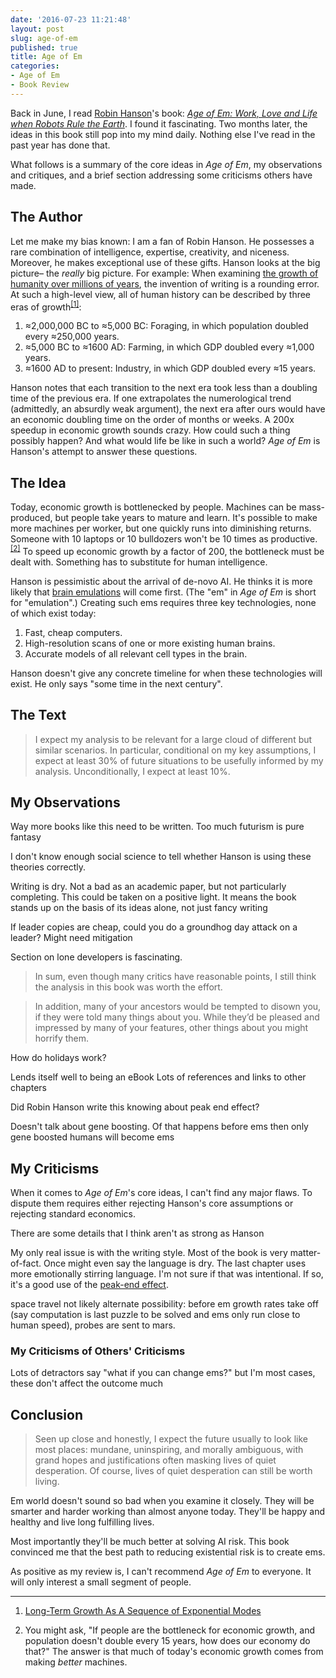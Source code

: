 ```yaml
---
date: '2016-07-23 11:21:48'
layout: post
slug: age-of-em
published: true
title: Age of Em
categories:
- Age of Em
- Book Review
---
```


Back in June, I read [Robin Hanson](http://mason.gmu.edu/~rhanson/)'s book: [*Age of Em: Work, Love and Life when Robots Rule the Earth*](http://ageofem.com/). I found it fascinating. Two months later, the ideas in this book still pop into my mind daily. Nothing else I've read in the past year has done that.

What follows is a summary of the core ideas in *Age of Em*, my observations and critiques, and a brief section addressing some criticisms others have made.


## The Author

Let me make my bias known: I am a fan of Robin Hanson. He possesses a rare combination of intelligence, expertise, creativity, and niceness. Moreover, he makes exceptional use of these gifts. Hanson looks at the big picture– the *really* big picture. For example: When examining [the growth of humanity over millions of years](http://www.overcomingbias.com/2009/05/the-growth-groove-game.html), the invention of writing is a rounding error. At such a high-level view, all of human history can be described by three eras of growth<sup>[\[1\]](#ref_1)</sup>:

1. ≈2,000,000 BC to ≈5,000 BC: Foraging, in which population doubled every ≈250,000 years.
2. ≈5,000 BC to ≈1600 AD: Farming, in which GDP doubled every ≈1,000 years.
3. ≈1600 AD to present: Industry, in which GDP doubled every ≈15 years.

Hanson notes that each transition to the next era took less than a doubling time of the previous era. If one extrapolates the numerological trend (admittedly, an absurdly weak argument), the next era after ours would have an economic doubling time on the order of months or weeks. A 200x speedup in economic growth sounds crazy. How could such a thing possibly happen? And what would life be like in such a world? *Age of Em* is Hanson's attempt to answer these questions.


## The Idea

Today, economic growth is bottlenecked by people. Machines can be mass-produced, but people take years to mature and learn. It's possible to make more machines per worker, but one quickly runs into diminishing returns. Someone with 10 laptops or 10 bulldozers won't be 10 times as productive.<sup>[\[2\]](#ref_1)</sup> To speed up economic growth by a factor of 200, the bottleneck must be dealt with. Something has to substitute for human intelligence.

Hanson is pessimistic about the arrival of de-novo AI. He thinks it is more likely that [brain emulations](https://en.wikipedia.org/wiki/Mind_uploading) will come first. (The "em" in *Age of Em* is short for "emulation".) Creating such ems requires three key technologies, none of which exist today:

1. Fast, cheap computers.
2. High-resolution scans of one or more existing human brains.
3. Accurate models of all relevant cell types in the brain.

Hanson doesn't give any concrete timeline for when these technologies will exist. He only says "some time in the next century". 


## The Text

> I expect my analysis to be relevant for a large cloud of different but similar scenarios. In particular, conditional on my key assumptions, I expect at least 30% of future situations to be usefully informed by my analysis. Unconditionally, I expect at least 10%.



## My Observations

Way more books like this need to be written. Too much futurism is pure fantasy

I don't know enough social science to tell whether Hanson is using these theories correctly.

Writing is dry. Not a bad as an academic paper, but not particularly completing. This could be taken on a positive light. It means the book stands up on the basis of its ideas alone, not just fancy writing

If leader copies are cheap, could you do a groundhog day attack on a leader? Might need mitigation 

Section on lone developers is fascinating. 

> In sum, even though many critics have reasonable points, I still think the analysis in this book was worth the effort.

> In addition, many of your ancestors would be tempted to disown you, if they were told many things about you. While they’d be pleased and impressed by many of your features, other things about you might horrify them.




How do holidays work?


Lends itself well to being an eBook
Lots of references and links to other chapters

Did Robin Hanson write this knowing about peak end effect?

Doesn't talk about gene boosting. Of that happens before ems then only gene boosted humans will become ems 


## My Criticisms

When it comes to *Age of Em*'s core ideas, I can't find any major flaws. To dispute them requires either rejecting Hanson's core assumptions or rejecting standard economics.

There are some details that I think aren't as strong as Hanson 

My only real issue is with the writing style. Most of the book is very matter-of-fact. Once might even say the language is dry. The last chapter uses more emotionally stirring language. I'm not sure if that was intentional. If so, it's a good use of the [peak-end effect](https://en.wikipedia.org/wiki/Peak%E2%80%93end_rule).

space travel not likely
alternate possibility:
before em growth rates take off (say computation is last puzzle to be solved and ems only run close to human speed), probes are sent to mars.


### My Criticisms of Others' Criticisms

Lots of detractors say "what if you can change ems?" but I'm most cases, these don't affect the outcome much



## Conclusion

> Seen up close and honestly, I expect the future usually to look like most places: mundane, uninspiring, and morally ambiguous, with grand hopes and justifications often masking lives of quiet desperation. Of course, lives of quiet desperation can still be worth living.

Em world doesn't sound so bad when you examine it closely. They will be smarter and harder working than almost anyone today. They'll be happy and healthy and live long fulfilling lives.

Most importantly they'll be much better at solving AI risk. This book convinced me that the best path to reducing existential risk is to create ems.

As positive as my review is, I can't recommend *Age of Em* to everyone. It will only interest a small segment of people. 


<!-- .@robinhanson's Age of Em isn't for everyone, but I *really* liked it: http://geoff.greer.fm/.... -->
---

1. <span id="ref_1"></span> [Long-Term Growth As A Sequence of Exponential Modes](http://mason.gmu.edu/~rhanson/longgrow.pdf)

2. <span id="ref_2"></span> You might ask, "If people are the bottleneck for economic growth, and population doesn't double every 15 years, how does our economy do that?" The answer is that much of today's economic growth comes from making *better* machines.

